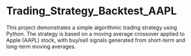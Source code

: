 # Trading_Strategy_Backtest_AAPL
This project demonstrates a simple algorithmic trading strategy using Python. The strategy is based on a moving average crossover applied to Apple (AAPL) stock, with buy/sell signals generated from short-term and long-term moving averages.
